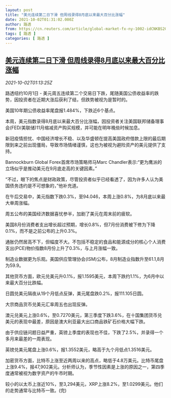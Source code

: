 ```yaml
---
layout: post
title: "美元连续第二日下滑 但周线录得8月底以来最大百分比涨幅"
date: 2021-10-02T01:31:02.000Z
author: 路透
from: https://cn.reuters.com/article/global-market-fx-ny-1002-idCNKBS2GS017
tags: [ 路透 ]
categories: [ 路透 ]
---
```

<!--1633138262000-->
[美元连续第二日下滑 但周线录得8月底以来最大百分比涨幅](https://cn.reuters.com/article/global-market-fx-ny-1002-idCNKBS2GS017)
------

<div>
<div><i>2021-10-02T01:13:25Z</i></div><p>路透纽约10月1日 - 美元周五连续第二个交易日下跌，尾随美国公债收益率的跌势，因投资者在近期大涨后获利了结，但跌势被视为是暂时的。</p><p>美国10年期公债收益率尾盘报1.484%，下跌近6个基点。</p><p>本周，美元指数录得8月底以来最大百分比涨幅，因投资者关注美国联邦储备理事会(FED/美联储)11月缩减资产购买规模，并可能在明年晚些时候加息。</p><p>新冠疫情担忧、中国经济增长不稳、以及华盛顿在提高美国政府借款上限的最后期限到来之前出现僵局，导致市场情绪谨慎，这也为被视为避险资产的美元提供了支持。</p><p>Bannockburn Global Forex首席市场策略师马Marc Chandler表示:“更为鹰派的立场似乎是推动美元在9月底走高的关键因素。”</p><p>“不过，眼下的焦点是财政政策，尽管投资者似乎已经看透了，因为许多人认为美国债务违约是不可想象的，”他补充道。</p><p>在午后交易中，美元指数下跌0.3%，至94.046，本周上涨0.8%，为8月底以来最大单周涨幅。</p><p>周五公布的美国经济数据喜忧参半，加剧了美元在周末前的疲软。</p><p>美国8月份消费者支出增长超过预期，增长0.8%，但7月份消费被下修为下降0.1%，而不是之前公布的上升0.3%。</p><p>通胀仍然居高不下，但幅度不大。不包括不稳定的食品和能源成分的核心个人消费支出(PCE)物价指数8月份上升了0.3%，与上月涨幅一致。</p><p>制造业数据更为乐观。美国供应管理协会(ISM)公布，8月制造业指数升至61.1,8月为59.9。</p><p>其他货币方面，欧元兑美元升0.1%，报1.1595美元，本周下跌约1.1%，为6月中以来最大百分比跌幅。</p><p>日圆兑美元隔夜从19个月低点反弹，美元尾盘跌0.2%，报111.105日圆。</p><p>大宗商品货币兑美元汇率周五也出现反弹。</p><p>澳元兑美元上涨0.6%，至0.7270美元，第三季度下跌3.6%，在十国集团货币兑美元的表现中最差，原因是澳大利亚最大出口商品铁矿石价格大幅下跌。</p><p>由于供应链问题日益严重，英镑上季度的表现也不佳，下跌了2.5%，并录得一个多月来最差的一周表现。</p><p>英镑兑美元尾盘上涨0.6%，报1.3552美元，略高于九个月低点1.3516美元。</p><p>加密货币方面，比特币上涨至近两周以来的高点，略低于4.8万美元。比特币尾盘上涨9.4%，报47,902美元。分析师认为，季节性因素是上涨的原因之一，第四季度通常被视为数字资产的牛市时期。</p><p>较小的以太币上涨近10%，至3,294美元，XRP上涨8.2%，至1.0299美元。他们的走势通常与比特币一致。(完)</p>
</div>
